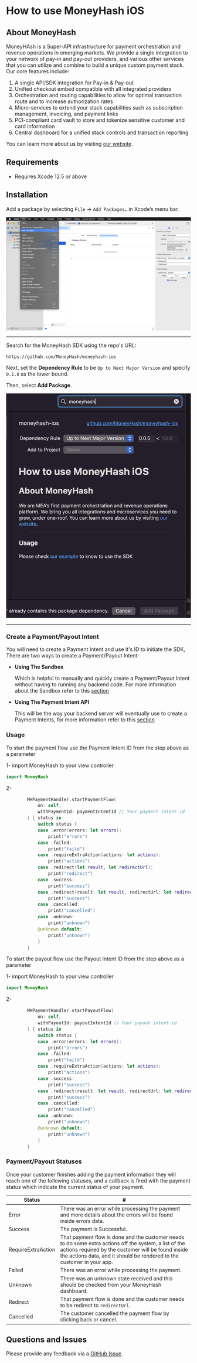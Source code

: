 # How to use MoneyHash iOS

## About MoneyHash

MoneyHAsh is a Super-API infrastructure for payment orchestration and revenue operations in emerging markets. We provide a single integration to your network of pay-in and pay-out providers, and various other services that you can utilize and combine to build a unique custom payment stack. Our core features include:

1. A single API/SDK integration for Pay-in & Pay-out
2. Unified checkout embed compatible with all integrated providers
3. Orchestration and routing capabilities to allow for optimal transaction route and to increase authorization rates
4. Micro-services to extend your stack capabilities such as subscription management, invoicing, and payment links
5. PCI-compliant card vault to store and tokenize sensitive customer and card information
6. Central dashboard for a unified stack controls and transaction reporting

You can learn more about us by visiting [our website](https://www.moneyhash.io/).

## Requirements

- Requires Xcode 12.5 or above

## Installation

Add a package by selecting `File` → `Add Packages…` in Xcode’s menu bar.

<img src="docs/swiftpm_step1.png">

---

Search for the MoneyHash SDK using the repo's URL:
```console
https://github.com/MoneyHash/moneyhash-ios
```

Next, set the **Dependency Rule** to be `Up to Next Major Version` and specify `0.1.0` as the lower bound.

Then, select **Add Package**.

<img src="docs/swiftpm_step2.png">

---

### Create a Payment/Payout Intent
You will need to create a Payment Intent and use it's ID to initiate the SDK, There are two ways to create a Payment/Payout Intent:

- **Using The Sandbox**

  Which is helpful to manually and quickly create a Payment/Payout Intent without having to running any backend code. For more information about the Sandbox refer to this [section](https://moneyhash.github.io/sandbox)
- **Using The Payment Intent API**

  This will be the way your backend server will eventually use to create a Payment Intents, for more information refer to this [section](https://moneyhash.github.io/api)

### Usage

To start the payment flow use the Payment Intent ID from the step above as a parameter

1- import MoneyHash to your view controller
```swift
import MoneyHash
```

2- 

```swift
        MHPaymentHandler.startPaymentFlow(
            on: self,
            withPaymentId: paymentIntentId // Your payment intent id
        ) { status in
            switch status {
            case .error(errors: let errors):
                print("errors")
            case .failed:
                print("faild")
            case .requireExtraAction(actions: let actions):
                print("actions")
            case .redirect(let result, let redirectUrl):
                print("redirect")
            case .success:
                print("success")
            case .redirect(result: let result, redirectUrl: let redirectUrl):
                print("success")
            case .cancelled:
                print("cancelled")
            case .unknown:
                print("unknown")
            @unknown default:
                print("unknown")
            }
        }
```

To start the payout flow use the Payout Intent ID from the step above as a parameter

1- import MoneyHash to your view controller
```swift
import MoneyHash
```

2- 

```swift
        MHPaymentHandler.startPayoutFlow(
            on: self,
            withPayoutId: payoutIntentId // Your payout intent id
        ) { status in
            switch status {
            case .error(errors: let errors):
                print("errors")
            case .failed:
                print("faild")
            case .requireExtraAction(actions: let actions):
                print("actions")
            case .success:
                print("success")
            case .redirect(result: let result, redirectUrl: let redirectUrl):
                print("success")
            case .cancelled:
                print("cancelled")
            case .unknown:
                print("unknown")
            @unknown default:
                print("unknown")
            }
        }
```

### Payment/Payout Statuses
Once your customer finishes adding the payment information they will reach one of the following statuses, and  a callback is fired with the payment status which indicate the current status of your payment.

Status | #
--- | ---
Error | There was an error while processing the payment and more details about the errors will be found inside errors data.
Success | The payment is Successful.
RequireExtraAction | That payment flow is done and the customer needs to do some extra actions off the system, a list of the actions required by the customer will be found inside the actions data, and it should be rendered to the customer in your app.
Failed | There was an error while processing the payment.
Unknown | There was an unknown state received and this should be checked from your MoneyHash dashboard.
Redirect | That payment flow is done and the customer needs to be redirect to `redirectUrl`.
Cancelled | The customer cancelled the payment flow by clicking back or cancel.

## Questions and Issues

Please provide any feedback via a [GitHub Issue](https://github.com/MoneyHash/moneyhash-ios/issues/new?template=bug_report.md).
